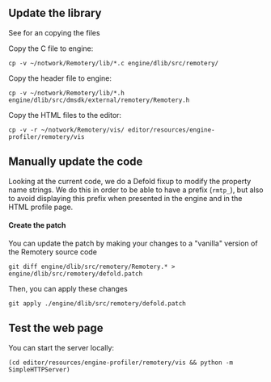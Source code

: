 
## Update the library

See [](./update.sh) for an copying the files

Copy the C file to engine:

    cp -v ~/notwork/Remotery/lib/*.c engine/dlib/src/remotery/

Copy the header file to engine:

    cp -v ~/notwork/Remotery/lib/*.h engine/dlib/src/dmsdk/external/remotery/Remotery.h


Copy the HTML files to the editor:

    cp -v -r ~/notwork/Remotery/vis/ editor/resources/engine-profiler/remotery/vis

## Manually update the code

Looking at the current code, we do a Defold fixup to modify the property name strings.
We do this in order to be able to have a prefix (`rmtp_`), but also to avoid displaying this prefix
when presented in the engine and in the HTML profile page.

#### Create the patch

You can update the patch by making your changes to a "vanilla" version of the Remotery source code

    git diff engine/dlib/src/remotery/Remotery.* > engine/dlib/src/remotery/defold.patch

Then, you can apply these changes

    git apply ./engine/dlib/src/remotery/defold.patch

## Test the web page

You can start the server locally:

    (cd editor/resources/engine-profiler/remotery/vis && python -m SimpleHTTPServer)

